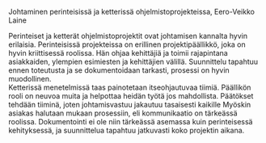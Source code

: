 Johtaminen perinteisissä ja ketterissä ohjelmistoprojekteissa, Eero-Veikko Laine  

Perinteiset ja ketterät ohjelmistoprojektit ovat johtamisen kannalta hyvin erilaisia. 
Perinteisissä projekteissa on erillinen projektipäällikkö, joka on hyvin kriittisessä roolissa.
Hän ohjaa kehittäjiä ja toimii rajapintana asiakkaiden, ylempien esimiesten ja kehittäjien välillä.
Suunnittelu tapahtuu ennen toteutusta ja se dokumentoidaan tarkasti, prosessi on hyvin muodollinen.  
Ketterissä menetelmissä taas painotetaan itseohjautuvaa tiimiä. Päällikön rooli on neuvoa muita ja helpottaa heidän työtä jos mahdollista. 
Päätökset tehdään tiiminä, joten johtamisvastuu jakautuu tasaisesti kaikille
Myöskin asiakas halutaan mukaan prosessiin, eli kommunikaatio on tärkeässä roolissa. 
Dokumentointi ei ole niin tärkeässä asemassa kuin perinteisessä kehityksessä, ja suunnittelua tapahtuu jatkuvasti koko projektin aikana.
